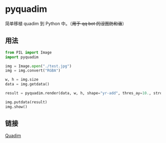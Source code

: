 # pyquadim
简单移植 quadim 到 Python 中。（~~用于 qq bot 的涩图防和谐~~）

## 用法
~~~ python
from PIL import Image
import pyquadim

img = Image.open("./test.jpg")
img = img.convert("RGBA")

w, h = img.size
data = img.getdata()

result = pyquadim.render(data, w, h, shape="yr-add", thres_ay=10., stroke_width=6)

img.putdata(result)
img.show()
~~~


## 链接
[Quadim](https://github.com/eternal-io/quadim)
